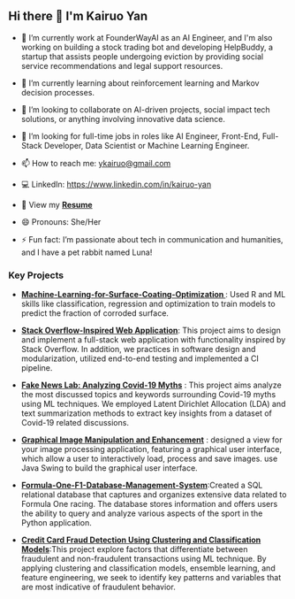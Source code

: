 ## Hi there 👋 I'm Kairuo Yan

- 🔭 I’m currently work at FounderWayAI as an AI Engineer, and I'm also working on building a stock trading bot and developing HelpBuddy, a startup that assists people undergoing eviction by providing social service recommendations and legal support resources.
- 🌱 I’m currently learning about reinforcement learning and Markov decision processes.
- 👯 I’m looking to collaborate on AI-driven projects, social impact tech solutions, or anything involving innovative data science.
- 🤔 I’m looking for full-time jobs in roles like AI Engineer, Front-End, Full-Stack Developer, Data Scientist or Machine Learning Engineer.


- 📫 How to reach me: ykairuo@gmail.com
- 💻 LinkedIn: https://www.linkedin.com/in/kairuo-yan
- 📜 View my **[Resume](https://github.com/Kr-Yan/Kr-Yan/blob/main/resume_kairuo.pdf)**
- 😄 Pronouns: She/Her
- ⚡ Fun fact: I’m passionate about tech in communication and humanities, and I have a pet rabbit named Luna!


### Key Projects

- **[Machine-Learning-for-Surface-Coating-Optimization
](https://github.com/Kr-Yan/Machine-Learning-for-Surface-Coating-Optimization)**: Used R and ML skills like classification, regression and optimization to train models to predict the fraction of corroded surface.

- **[Stack Overflow-Inspired Web Application](https://github.com/Kr-Yan/Stack-Overflow-Inspired-Web-Application)**: This project aims to design and implement a full-stack web application with functionality inspired by Stack Overflow. In addition, we practices in software design and modularization, utilized end-to-end testing and implemented a CI pipeline.

- **[Fake News Lab: Analyzing Covid-19 Myths](https://github.com/Kr-Yan/Fake-News-Lab-Analyzing-Covid-19-Myths)** : This project aims analyze the most discussed topics and keywords surrounding Covid-19 myths using ML techniques. We employed Latent Dirichlet Allocation (LDA) and text summarization methods to extract key insights from a dataset of Covid-19 related discussions.

- **[Graphical Image Manipulation and Enhancement](https://github.com/Kr-Yan/Graphical-Image-Manipulation-and-Enhancement-Project)** : designed a view for your image processing application, featuring a graphical user interface, which allow a user to interactively load, process and save images. use Java Swing to build the graphical user interface.
    
- **[Formula-One-F1-Database-Management-System](https://github.com/Kr-Yan/Formula-One-F1-Database-Management-System)**:Created a SQL relational database that captures and organizes extensive data related to Formula One racing. The database stores information and offers users the ability to query and analyze various aspects of the sport in the Python application.

- **[Credit Card Fraud Detection Using Clustering and Classification Models](https://github.com/Kr-Yan/Credit-Card-Fraud-Detection-Using-Clustering-and-Classification-Models)**:This project explore factors that differentiate between fraudulent and non-fraudulent transactions using ML technique. By applying clustering and classification models, ensemble learning, and feature engineering, we seek to identify key patterns and variables that are most indicative of fraudulent behavior.

